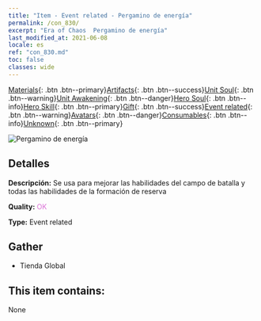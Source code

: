 ```yaml
---
title: "Item - Event related - Pergamino de energía"
permalink: /con_830/
excerpt: "Era of Chaos  Pergamino de energía"
last_modified_at: 2021-06-08
locale: es
ref: "con_830.md"
toc: false
classes: wide
---
```

 [Materials](/ItemsES/){: .btn .btn--primary}[Artifacts](/ItemsES/Artifacts/){: .btn .btn--success}[Unit Soul](/ItemsES/UnitSoul/){: .btn .btn--warning}[Unit Awakening](/ItemsES/UnitAwakening/){: .btn .btn--danger}[Hero Soul](/ItemsES/HeroSoul/){: .btn .btn--info}[Hero Skill](/ItemsES/HeroSkill/){: .btn .btn--primary}[Gift](/ItemsES/Gift/){: .btn .btn--success}[Event related](/ItemsES/Events/){: .btn .btn--warning}[Avatars](/ItemsES/Avatars/){: .btn .btn--danger}[Consumables](/ItemsES/Consumables/){: .btn .btn--info}[Unknown](/ItemsES/Unknown/){: .btn .btn--primary}

 ![Pergamino de energía](/images/t/i_backup_icon2.png)

## Detalles
 **Descripción:** Se usa para mejorar las habilidades del campo de batalla y todas las habilidades de la formación de reserva

 **Quality:** <span style="color: #DA70D6">OK</span>

 **Type:** Event related

## Gather

*    Tienda Global 

## This item contains:

  None

